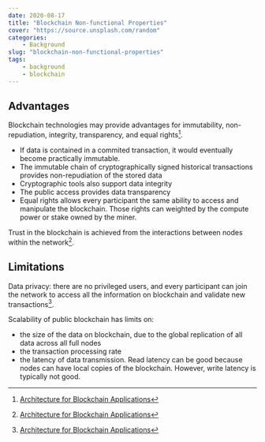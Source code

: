 ```yaml
---
date: 2020-08-17
title: "Blockchain Non-functional Properties"
cover: "https://source.unsplash.com/random"
categories: 
    - Background
slug: "blockchain-non-functional-properties"
tags:
    - background
    - blockchain
---
```




## Advantages

Blockchain technologies may provide advantages for immutability, non-repudiation, integrity, transparency, and equal rights[^1]. 

- If data is contained in a commited transaction, it would eventually become practically immutable.
- The immutable chain of cryptographically signed historical transactions provides non-repudiation of the stored data
- Cryptographic tools also support data integrity
- The public access provides data transparency
- Equal rights allows every participant the same ability to access and manipulate the blockchain. Those rights can weighted by the compute power or stake owned by the miner. 

Trust in the blockchain is achieved from the interactions between nodes within the network[^1].

## Limitations

Data privacy: there are no privileged users, and every participant can join the network to access all the information on blockchain and validate new transactions[^1]. 

Scalability of public blockchain has limits on:

- the size of the data on blockchain, due to the global replication of all data across all full nodes
- the transaction processing rate
- the latency of data transmission. Read latency can be good because nodes can have local copies of the blockchain. However, write latency is typically not good. 



[^1]: [Architecture for Blockchain Applications](https://link.springer.com/content/pdf/10.1007/978-3-030-03035-3.pdf)